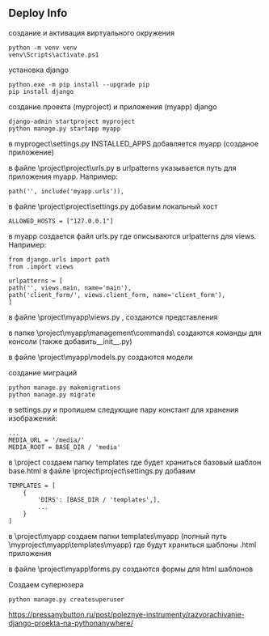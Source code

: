 ## Deploy Info
создание  и активация виртуального окружения

    python -m venv venv
    venv\Scripts\activate.ps1

установка django

    python.exe -m pip install --upgrade pip
    pip install django

создание проекта (myproject) и приложения (myapp) django

    django-admin startproject myproject
    python manage.py startapp myapp

в myprogect\settings.py INSTALLED_APPS добавляется  myapp (созданое приложение)

в файле \project\project\urls.py  в urlpatterns указывается путь для приложения myapp. 
Например: 

    path('', include('myapp.urls')),

в файле \project\project\settings.py добавим локальный хост

    ALLOWED_HOSTS = ["127.0.0.1"]

в myapp создается файл urls.py  где  описываются urlpatterns для  views. Например:

    from django.urls import path
    from .import views

    urlpatterns = [
    path('', views.main, name='main'),
    path('client_form/', views.client_form, name='client_form'),
    ]

в файле \project\myapp\views.py , создаются представления

в папке \project\myapp\management\commands\ создаются команды для консоли (также добавить__init__.py)

в файле \project\myapp\models.py создаются модели

создание миграций

    python manage.py makemigrations
    python manage.py migrate


 в settings.py и пропишем следующие пару констант для хранения изображений:
 
    ...
    MEDIA_URL = '/media/'
    MEDIA_ROOT = BASE_DIR / 'media'


в \project создаем папку  templates  где будет храниться базовый шаблон base.html
в файле \project\project\settings.py добавим 

    TEMPLATES = [
        {   
            'DIRS': [BASE_DIR / 'templates',],
            ...
        }
    ]

в \project\myapp создаем папки  templates\myapp 
(полный путь \myproject\myapp\templates\myapp) где будут храниться шаблоны .html приложения

в файле \project\myapp\forms.py создаются формы для html шаблонов


Создаем суперюзера

    python manage.py createsuperuser

https://pressanybutton.ru/post/poleznye-instrumenty/razvorachivanie-django-proekta-na-pythonanywhere/